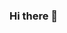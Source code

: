 ### Hi there 👋

<!--
**sounique77/sounique77** is a ✨ _special_ ✨ repository because its `README.md` (this file) appears on your GitHub profile.

Here are some ideas to get you started:

 🔭 I’m currently working on Scala applications for fraud prevention.
 🌱 I’m currently learning Scala
 👯 I’m looking to collaborate on Python for algorithmic trading using PDA model.
 🤔 I’m looking for help with using kdb+ to generate trading signals for algorithmic trading
 💬 Ask me about Portfolio Optimisation Models.
 📫 How to reach me: sounique5555@gmail.com
 😄 Pronouns: she/her/
⚡ Fun fact: love kx Academy!
[(https://img.shields.io/badge/linkedin-%230077B5.svg?&style=for-the-badge&logo=linkedin&logoColor=white)](https://www.linkedin.com/in/angelica-vancea-451501261/)

